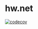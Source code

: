 # hw.net
[![codecov](https://codecov.io/gh/razrez/hw.net/branch/2k-249/graph/badge.svg?token=KEBCKR82AQ)](https://codecov.io/gh/razrez/hw.net)
